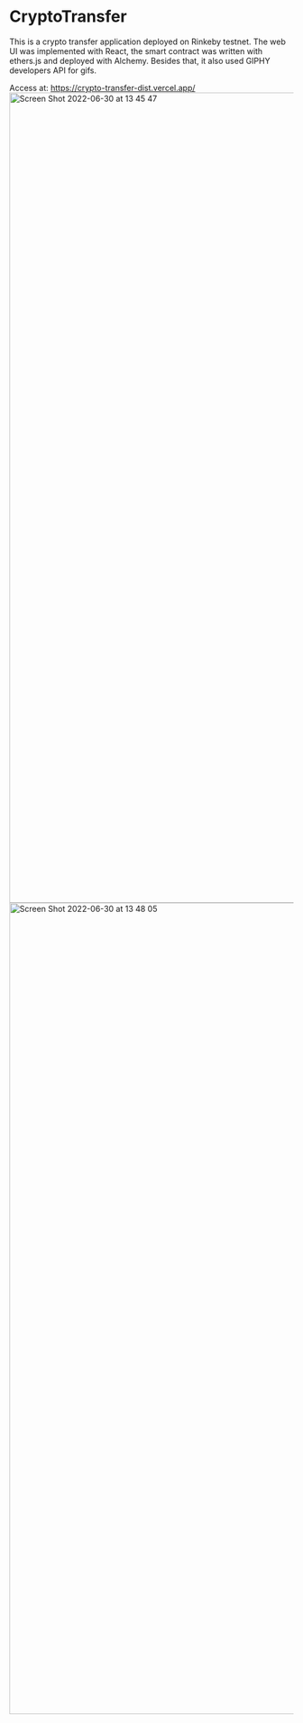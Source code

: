 # CryptoTransfer


This is a crypto transfer application deployed on Rinkeby testnet. The web UI was implemented with React, the smart contract was written with ethers.js and deployed with Alchemy. Besides that, it also used GIPHY developers API for gifs.

Access at: https://crypto-transfer-dist.vercel.app/
<img width="1437" alt="Screen Shot 2022-06-30 at 13 45 47" src="https://user-images.githubusercontent.com/57795931/176588563-838e771a-bb89-4307-87a9-c28a5f62d697.png">
<img width="1439" alt="Screen Shot 2022-06-30 at 13 48 05" src="https://user-images.githubusercontent.com/57795931/176588601-1b6b3949-e1db-4a3b-8273-82385c26acdd.png">

